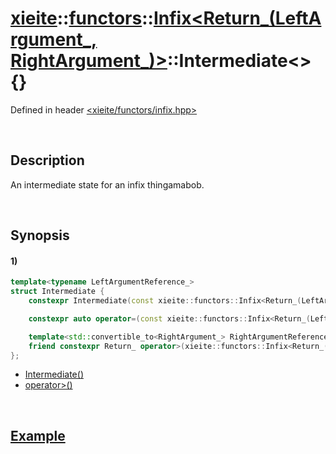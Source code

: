# [xieite](../../../../../xieite.md)\:\:[functors](../../../../../functors.md)\:\:[Infix<Return_(LeftArgument_, RightArgument_)>](../../../infix.md)\:\:Intermediate\<\> \{\}
Defined in header [<xieite/functors/infix.hpp>](../../../../../../include/xieite/functors/infix.hpp)

&nbsp;

## Description
An intermediate state for an infix thingamabob.

&nbsp;

## Synopsis
#### 1)
```cpp
template<typename LeftArgumentReference_>
struct Intermediate {
    constexpr Intermediate(const xieite::functors::Infix<Return_(LeftArgument_, RightArgument_)>&, LeftArgumentReference_&&) noexcept;

    constexpr auto operator=(const xieite::functors::Infix<Return_(LeftArgument_, RightArgument_)>::Intermediate<LeftArgument_>&) noexcept = delete;

    template<std::convertible_to<RightArgument_> RightArgumentReference_>
    friend constexpr Return_ operator>(xieite::functors::Infix<Return_(LeftArgument_, RightArgument_)>::Intermediate<LeftArgumentReference_>&&, RightArgumentReference_&&);
};
```
- [Intermediate\(\)](./structures/intermediate/1/operators/constructor.md)
- [operator>\(\)](./structures/intermediate/1/operators/more.md)

&nbsp;

## [Example](./operators/less.md#Example)
